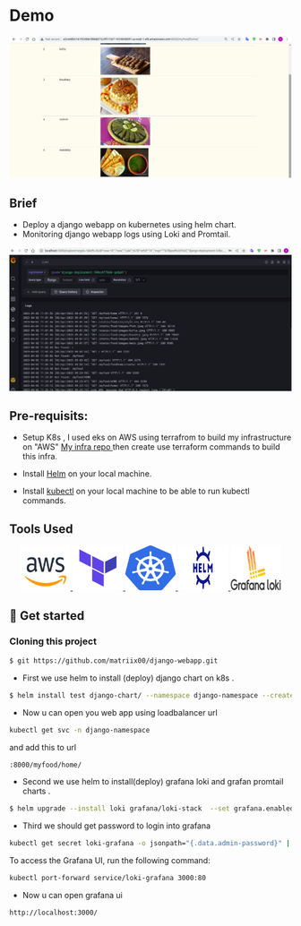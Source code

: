 # Demo
![Image](images/webapp-started.png)

## Brief
- Deploy a django webapp on kubernetes using helm chart.
- Monitoring django webapp logs using Loki and Promtail. 


![Image](images/Loki.png)

## Pre-requisits:
* Setup K8s , I used eks on AWS using terrafrom to build my infrastructure on "AWS" [My infra repo ](https://github.com/matriix00/finalproject/tree/master/terraform)
   then create use terraform commands to build this infra.

* Install [Helm](https://helm.sh/docs/intro/install/) on your local machine.
* Install [kubectl](https://kubernetes.io/docs/tasks/tools/#kubectl) on your local machine to be able to run kubectl commands.

## Tools Used
<p align="center">
<a href="https://aws.amazon.com/" target="_blank" rel="noreferrer"> 
<img src="images/aws.png" alt="aws" width="90" height="80"/>
</a>
<a href="https://www.terraform.io/" target="_blank" rel="noreferrer">
<img src="images/terraform.png" alt="terraform" width="90" height="80"/>
</a>
<a href="https://kubernetes.io/" target="_blank" rel="noreferrer">
<img src="images/k8s.png" alt="k8s" width="90" height="80"/>
<a href="https://helm.sh/" target="_blank" rel="noreferrer">
<img src="images/helm.png" alt="helm" width="90" height="80"/>

<a href="https://grafana.com/oss/loki/" target="_blank" rel="noreferrer">
<img src="images/loki-grafana.png" alt="loki" width="90" height="80"/>
</a> 
</p>

## :rocket: Get started

### Cloning this project
```bash
$ git https://github.com/matriix00/django-webapp.git
```
* First we use helm to install (deploy) django chart on k8s .


```bash
$ helm install test django-chart/ --namespace django-namespace --create-namespace
```
* Now u can open you web app using loadbalancer url
```bash
kubectl get svc -n django-namespace
```
and add this to url

```bash
:8000/myfood/home/

```

* Second we use helm to install(deploy) grafana loki and grafan promtail charts .
```bash
$ helm upgrade --install loki grafana/loki-stack  --set grafana.enabled=true,prometheus.enabled=true,promtail.enabled=true
```

* Third we should get password to login into grafana
```bash
kubectl get secret loki-grafana -o jsonpath="{.data.admin-password}" | base64 --decode ; echo
```
To access the Grafana UI, run the following command:

```bash
kubectl port-forward service/loki-grafana 3000:80
```
* Now u can open grafana ui 

```bash
http://localhost:3000/
```


